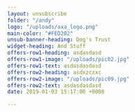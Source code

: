 ```yaml
---
layout: unsubscribe
folder: "/andy"
logo: "/uploads/axa_logo.png"
main-color: "#FED202"
unsub-banner-heading: Dog's Trust
widget-heading: And Stuff
offers-row1-heading: asdasdasd
offers-row1-image: "/uploads/pic02.jpg"
offers-row1-text: asdasdasdasd
offers-row2-heading: asdxzczxc
offers-row2-image: "/uploads/pic09.jpg"
offers-row2-text: asdasdasdasd
date: 2019-01-03 15:17:00 +0000

---
```

